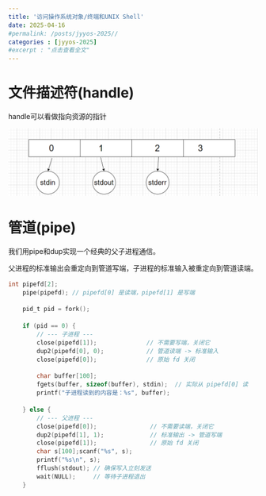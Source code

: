 ```yaml
---
title: '访问操作系统对象/终端和UNIX Shell'
date: 2025-04-16
#permalink: /posts/jyyos-2025//
categories : [jyyos-2025]
#excerpt : "点击查看全文"
---
```


文件描述符(handle)
======
handle可以看做指向资源的指针

<img src='/images/fd0.png'>

管道(pipe)
======
我们用pipe和dup实现一个经典的父子进程通信。

父进程的标准输出会重定向到管道写端，子进程的标准输入被重定向到管道读端。

```c
int pipefd[2];
    pipe(pipefd); // pipefd[0] 是读端，pipefd[1] 是写端

    pid_t pid = fork();

    if (pid == 0) {
        // --- 子进程 ---
        close(pipefd[1]);              // 不需要写端，关闭它
        dup2(pipefd[0], 0);            // 管道读端 -> 标准输入
        close(pipefd[0]);              // 原始 fd 关闭

        char buffer[100];
        fgets(buffer, sizeof(buffer), stdin);  // 实际从 pipefd[0] 读
        printf("子进程读到的内容是：%s", buffer);

    } else {
        // --- 父进程 ---
        close(pipefd[0]);               // 不需要读端，关闭它
        dup2(pipefd[1], 1);             // 标准输出 -> 管道写端
        close(pipefd[1]);               // 原始 fd 关闭
        char s[100];scanf("%s", s); 
        printf("%s\n", s); 
        fflush(stdout); // 确保写入立刻发送
        wait(NULL);     // 等待子进程退出
    }
```
